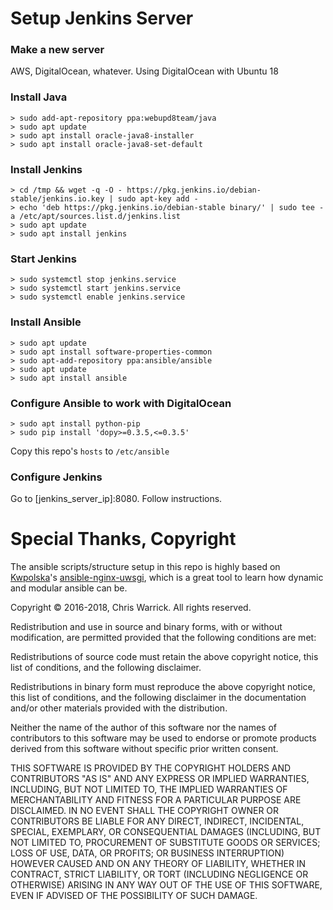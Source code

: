 # Setup Jenkins Server

### Make a new server

AWS, DigitalOcean, whatever. Using DigitalOcean with Ubuntu 18

### Install Java
```
> sudo add-apt-repository ppa:webupd8team/java
> sudo apt update
> sudo apt install oracle-java8-installer
> sudo apt install oracle-java8-set-default
```

### Install Jenkins
```
> cd /tmp && wget -q -O - https://pkg.jenkins.io/debian-stable/jenkins.io.key | sudo apt-key add -
> echo 'deb https://pkg.jenkins.io/debian-stable binary/' | sudo tee -a /etc/apt/sources.list.d/jenkins.list
> sudo apt update
> sudo apt install jenkins
```

### Start Jenkins
```
> sudo systemctl stop jenkins.service
> sudo systemctl start jenkins.service
> sudo systemctl enable jenkins.service
```

### Install Ansible
```
> sudo apt update
> sudo apt install software-properties-common
> sudo apt-add-repository ppa:ansible/ansible
> sudo apt update
> sudo apt install ansible
```

### Configure Ansible to work with DigitalOcean
```
> sudo apt install python-pip
> sudo pip install 'dopy>=0.3.5,<=0.3.5'
```
Copy this repo's `hosts` to `/etc/ansible`

### Configure Jenkins

Go to [jenkins_server_ip]:8080. Follow instructions.


# Special Thanks, Copyright

The ansible scripts/structure setup in this repo is highly based on [Kwpolska](https://github.com/Kwpolska)'s [ansible-nginx-uwsgi](https://github.com/Kwpolska/ansible-nginx-uwsgi), which is a great tool to learn how dynamic and modular ansible can be.

Copyright © 2016-2018, Chris Warrick. All rights reserved.

Redistribution and use in source and binary forms, with or without modification, are permitted provided that the following conditions are met:

Redistributions of source code must retain the above copyright notice, this list of conditions, and the following disclaimer.

Redistributions in binary form must reproduce the above copyright notice, this list of conditions, and the following disclaimer in the documentation and/or other materials provided with the distribution.

Neither the name of the author of this software nor the names of contributors to this software may be used to endorse or promote products derived from this software without specific prior written consent.

THIS SOFTWARE IS PROVIDED BY THE COPYRIGHT HOLDERS AND CONTRIBUTORS "AS IS" AND ANY EXPRESS OR IMPLIED WARRANTIES, INCLUDING, BUT NOT LIMITED TO, THE IMPLIED WARRANTIES OF MERCHANTABILITY AND FITNESS FOR A PARTICULAR PURPOSE ARE DISCLAIMED. IN NO EVENT SHALL THE COPYRIGHT OWNER OR CONTRIBUTORS BE LIABLE FOR ANY DIRECT, INDIRECT, INCIDENTAL, SPECIAL, EXEMPLARY, OR CONSEQUENTIAL DAMAGES (INCLUDING, BUT NOT LIMITED TO, PROCUREMENT OF SUBSTITUTE GOODS OR SERVICES; LOSS OF USE, DATA, OR PROFITS; OR BUSINESS INTERRUPTION) HOWEVER CAUSED AND ON ANY THEORY OF LIABILITY, WHETHER IN CONTRACT, STRICT LIABILITY, OR TORT (INCLUDING NEGLIGENCE OR OTHERWISE) ARISING IN ANY WAY OUT OF THE USE OF THIS SOFTWARE, EVEN IF ADVISED OF THE POSSIBILITY OF SUCH DAMAGE.
